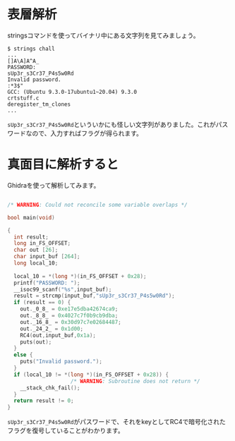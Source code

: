 # 表層解析

stringsコマンドを使ってバイナリ中にある文字列を見てみましょう。

```
$ strings chall
...
[]A\A]A^A_
PASSWORD:
sUp3r_s3Cr37_P4s5w0Rd
Invalid password.
:*3$"
GCC: (Ubuntu 9.3.0-17ubuntu1~20.04) 9.3.0
crtstuff.c
deregister_tm_clones
...
```

`sUp3r_s3Cr37_P4s5w0Rd`といういかにも怪しい文字列がありました。これがパスワードなので、入力すればフラグが得られます。

# 真面目に解析すると

Ghidraを使って解析してみます。

```c

/* WARNING: Could not reconcile some variable overlaps */

bool main(void)

{
  int result;
  long in_FS_OFFSET;
  char out [26];
  char input_buf [264];
  long local_10;
  
  local_10 = *(long *)(in_FS_OFFSET + 0x28);
  printf("PASSWORD: ");
  __isoc99_scanf("%s",input_buf);
  result = strcmp(input_buf,"sUp3r_s3Cr37_P4s5w0Rd");
  if (result == 0) {
    out._0_8_ = 0xe17e5dba42674ca9;
    out._8_8_ = 0x4027c7f0b9cb9dba;
    out._16_8_ = 0x30d97c7e02684487;
    out._24_2_ = 0x1d00;
    RC4(out,input_buf,0x1a);
    puts(out);
  }
  else {
    puts("Invalid password.");
  }
  if (local_10 != *(long *)(in_FS_OFFSET + 0x28)) {
                    /* WARNING: Subroutine does not return */
    __stack_chk_fail();
  }
  return result != 0;
}
```

`sUp3r_s3Cr37_P4s5w0Rd`がパスワードで、それをkeyとしてRC4で暗号化されたフラグを復号していることがわかります。

